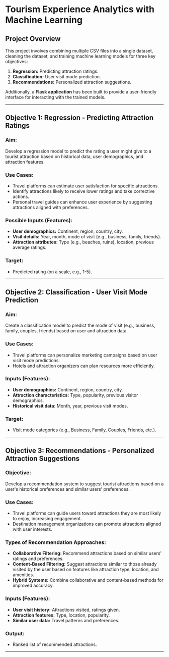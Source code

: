 # Tourism Experience Analytics with Machine Learning

## Project Overview
This project involves combining multiple CSV files into a single dataset, cleaning the dataset, and training machine learning models for three key objectives:

1. **Regression:** Predicting attraction ratings.
2. **Classification:** User visit mode prediction.
3. **Recommendations:** Personalized attraction suggestions.

Additionally, a **Flask application** has been built to provide a user-friendly interface for interacting with the trained models.

---

## Objective 1: Regression - Predicting Attraction Ratings

### **Aim:**
Develop a regression model to predict the rating a user might give to a tourist attraction based on historical data, user demographics, and attraction features.

### **Use Cases:**
- Travel platforms can estimate user satisfaction for specific attractions.
- Identify attractions likely to receive lower ratings and take corrective actions.
- Personal travel guides can enhance user experience by suggesting attractions aligned with preferences.

### **Possible Inputs (Features):**
- **User demographics:** Continent, region, country, city.
- **Visit details:** Year, month, mode of visit (e.g., business, family, friends).
- **Attraction attributes:** Type (e.g., beaches, ruins), location, previous average ratings.

### **Target:**
- Predicted rating (on a scale, e.g., 1-5).

---

## Objective 2: Classification - User Visit Mode Prediction

### **Aim:**
Create a classification model to predict the mode of visit (e.g., business, family, couples, friends) based on user and attraction data.

### **Use Cases:**
- Travel platforms can personalize marketing campaigns based on user visit mode predictions.
- Hotels and attraction organizers can plan resources more efficiently.

### **Inputs (Features):**
- **User demographics:** Continent, region, country, city.
- **Attraction characteristics:** Type, popularity, previous visitor demographics.
- **Historical visit data:** Month, year, previous visit modes.

### **Target:**
- Visit mode categories (e.g., Business, Family, Couples, Friends, etc.).

---

## Objective 3: Recommendations - Personalized Attraction Suggestions

### **Objective:**
Develop a recommendation system to suggest tourist attractions based on a user's historical preferences and similar users’ preferences.

### **Use Cases:**
- Travel platforms can guide users toward attractions they are most likely to enjoy, increasing engagement.
- Destination management organizations can promote attractions aligned with user interests.

### **Types of Recommendation Approaches:**
- **Collaborative Filtering:** Recommend attractions based on similar users' ratings and preferences.
- **Content-Based Filtering:** Suggest attractions similar to those already visited by the user based on features like attraction type, location, and amenities.
- **Hybrid Systems:** Combine collaborative and content-based methods for improved accuracy.

### **Inputs (Features):**
- **User visit history:** Attractions visited, ratings given.
- **Attraction features:** Type, location, popularity.
- **Similar user data:** Travel patterns and preferences.

### **Output:**
- Ranked list of recommended attractions.

---

